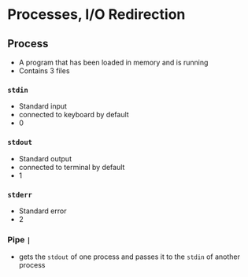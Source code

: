# Processes, I/O Redirection
## Process
* A program that has been loaded in memory and is running
* Contains 3 files

### `stdin`
* Standard input 
* connected to keyboard by default
* 0

### `stdout`
* Standard output
* connected to terminal by default
* 1

### `stderr`
* Standard error
* 2

### Pipe `|`
* gets the `stdout` of one process and passes it to the `stdin` of another process